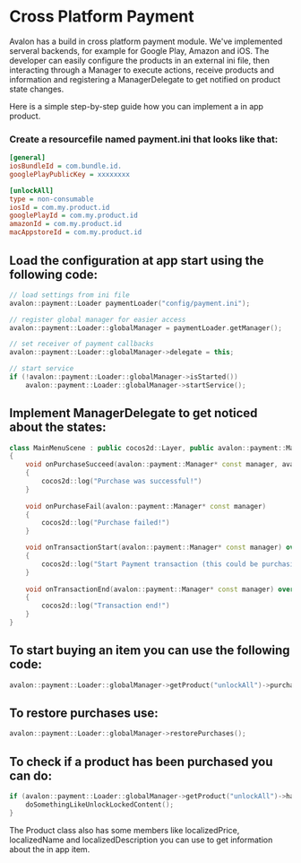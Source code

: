 # Cross Platform Payment

Avalon has a build in cross platform payment module. We've implemented serveral backends, for example for Google Play, Amazon and iOS. The developer can easily configure the products in an external ini file, then interacting through a Manager to execute actions, receive products and information and registering a ManagerDelegate to get notified on product state changes.

Here is a simple step-by-step guide how you can implement a in app product.

### Create a resourcefile named payment.ini that looks like that:

```ini
[general]
iosBundleId = com.bundle.id.
googlePlayPublicKey = xxxxxxxx

[unlockAll]
type = non-consumable
iosId = com.my.product.id
googlePlayId = com.my.product.id
amazonId = com.my.product.id
macAppstoreId = com.my.product.id
```

## Load the configuration at app start using the following code:

```cpp
// load settings from ini file
avalon::payment::Loader paymentLoader("config/payment.ini");

// register global manager for easier access
avalon::payment::Loader::globalManager = paymentLoader.getManager();

// set receiver of payment callbacks
avalon::payment::Loader::globalManager->delegate = this;

// start service
if (!avalon::payment::Loader::globalManager->isStarted())
    avalon::payment::Loader::globalManager->startService();
```

## Implement ManagerDelegate to get noticed about the states:

```cpp
class MainMenuScene : public cocos2d::Layer, public avalon::payment::ManagerDelegate
{
    void onPurchaseSucceed(avalon::payment::Manager* const manager, avalon::payment::Product* const product)
    {
        cocos2d::log("Purchase was successful!")
    }
    
    void onPurchaseFail(avalon::payment::Manager* const manager)
    {
        cocos2d::log("Purchase failed!")
    }

    void onTransactionStart(avalon::payment::Manager* const manager) override
    {
        cocos2d::log("Start Payment transaction (this could be purchasing an item, or restoring one or receive product information!")
    }
   
    void onTransactionEnd(avalon::payment::Manager* const manager) override
    {
        cocos2d::log("Transaction end!")
    }
}
```

## To start buying an item you can use the following code:

```cpp
avalon::payment::Loader::globalManager->getProduct("unlockAll")->purchase();
```

## To restore purchases use:

```cpp
avalon::payment::Loader::globalManager->restorePurchases();
```

## To check if a product has been purchased you can do:

```cpp
if (avalon::payment::Loader::globalManager->getProduct("unlockAll")->hasBeenPurchased()) {
    doSomethingLikeUnlockLockedContent();
}
```

The Product class also has some members like localizedPrice, localizedName and localizedDescription you can use to get information about the in app item.
